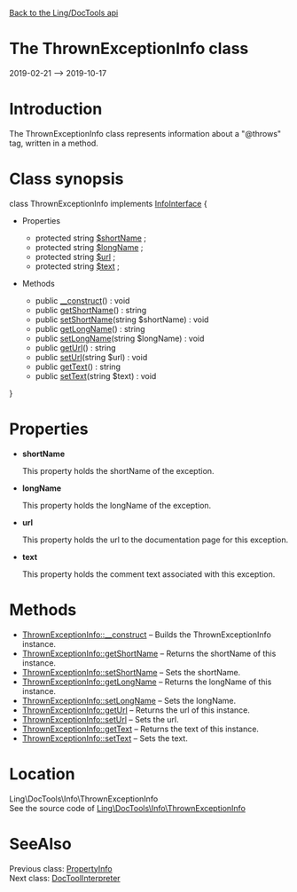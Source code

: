 [Back to the Ling/DocTools api](https://github.com/lingtalfi/DocTools/blob/master/doc/api/Ling/DocTools.md)



The ThrownExceptionInfo class
================
2019-02-21 --> 2019-10-17






Introduction
============

The ThrownExceptionInfo class represents information about a "@throws" tag,
written in a method.



Class synopsis
==============


class <span class="pl-k">ThrownExceptionInfo</span> implements [InfoInterface](https://github.com/lingtalfi/DocTools/blob/master/doc/api/Ling/DocTools/Info/InfoInterface.md) {

- Properties
    - protected string [$shortName](#property-shortName) ;
    - protected string [$longName](#property-longName) ;
    - protected string [$url](#property-url) ;
    - protected string [$text](#property-text) ;

- Methods
    - public [__construct](https://github.com/lingtalfi/DocTools/blob/master/doc/api/Ling/DocTools/Info/ThrownExceptionInfo/__construct.md)() : void
    - public [getShortName](https://github.com/lingtalfi/DocTools/blob/master/doc/api/Ling/DocTools/Info/ThrownExceptionInfo/getShortName.md)() : string
    - public [setShortName](https://github.com/lingtalfi/DocTools/blob/master/doc/api/Ling/DocTools/Info/ThrownExceptionInfo/setShortName.md)(string $shortName) : void
    - public [getLongName](https://github.com/lingtalfi/DocTools/blob/master/doc/api/Ling/DocTools/Info/ThrownExceptionInfo/getLongName.md)() : string
    - public [setLongName](https://github.com/lingtalfi/DocTools/blob/master/doc/api/Ling/DocTools/Info/ThrownExceptionInfo/setLongName.md)(string $longName) : void
    - public [getUrl](https://github.com/lingtalfi/DocTools/blob/master/doc/api/Ling/DocTools/Info/ThrownExceptionInfo/getUrl.md)() : string
    - public [setUrl](https://github.com/lingtalfi/DocTools/blob/master/doc/api/Ling/DocTools/Info/ThrownExceptionInfo/setUrl.md)(string $url) : void
    - public [getText](https://github.com/lingtalfi/DocTools/blob/master/doc/api/Ling/DocTools/Info/ThrownExceptionInfo/getText.md)() : string
    - public [setText](https://github.com/lingtalfi/DocTools/blob/master/doc/api/Ling/DocTools/Info/ThrownExceptionInfo/setText.md)(string $text) : void

}




Properties
=============

- <span id="property-shortName"><b>shortName</b></span>

    This property holds the shortName of the exception.
    
    

- <span id="property-longName"><b>longName</b></span>

    This property holds the longName of the exception.
    
    

- <span id="property-url"><b>url</b></span>

    This property holds the url to the documentation page for this exception.
    
    

- <span id="property-text"><b>text</b></span>

    This property holds the comment text associated with this exception.
    
    



Methods
==============

- [ThrownExceptionInfo::__construct](https://github.com/lingtalfi/DocTools/blob/master/doc/api/Ling/DocTools/Info/ThrownExceptionInfo/__construct.md) &ndash; Builds the ThrownExceptionInfo instance.
- [ThrownExceptionInfo::getShortName](https://github.com/lingtalfi/DocTools/blob/master/doc/api/Ling/DocTools/Info/ThrownExceptionInfo/getShortName.md) &ndash; Returns the shortName of this instance.
- [ThrownExceptionInfo::setShortName](https://github.com/lingtalfi/DocTools/blob/master/doc/api/Ling/DocTools/Info/ThrownExceptionInfo/setShortName.md) &ndash; Sets the shortName.
- [ThrownExceptionInfo::getLongName](https://github.com/lingtalfi/DocTools/blob/master/doc/api/Ling/DocTools/Info/ThrownExceptionInfo/getLongName.md) &ndash; Returns the longName of this instance.
- [ThrownExceptionInfo::setLongName](https://github.com/lingtalfi/DocTools/blob/master/doc/api/Ling/DocTools/Info/ThrownExceptionInfo/setLongName.md) &ndash; Sets the longName.
- [ThrownExceptionInfo::getUrl](https://github.com/lingtalfi/DocTools/blob/master/doc/api/Ling/DocTools/Info/ThrownExceptionInfo/getUrl.md) &ndash; Returns the url of this instance.
- [ThrownExceptionInfo::setUrl](https://github.com/lingtalfi/DocTools/blob/master/doc/api/Ling/DocTools/Info/ThrownExceptionInfo/setUrl.md) &ndash; Sets the url.
- [ThrownExceptionInfo::getText](https://github.com/lingtalfi/DocTools/blob/master/doc/api/Ling/DocTools/Info/ThrownExceptionInfo/getText.md) &ndash; Returns the text of this instance.
- [ThrownExceptionInfo::setText](https://github.com/lingtalfi/DocTools/blob/master/doc/api/Ling/DocTools/Info/ThrownExceptionInfo/setText.md) &ndash; Sets the text.





Location
=============
Ling\DocTools\Info\ThrownExceptionInfo<br>
See the source code of [Ling\DocTools\Info\ThrownExceptionInfo](https://github.com/lingtalfi/DocTools/blob/master/Info/ThrownExceptionInfo.php)



SeeAlso
==============
Previous class: [PropertyInfo](https://github.com/lingtalfi/DocTools/blob/master/doc/api/Ling/DocTools/Info/PropertyInfo.md)<br>Next class: [DocToolInterpreter](https://github.com/lingtalfi/DocTools/blob/master/doc/api/Ling/DocTools/Interpreter/DocToolInterpreter.md)<br>
